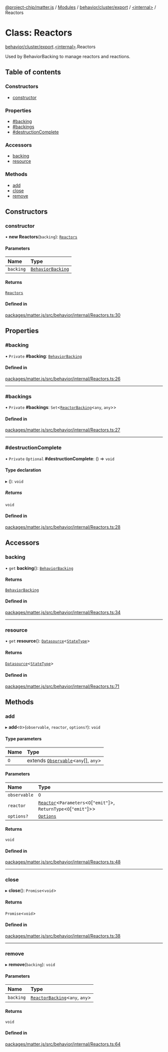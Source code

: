 [@project-chip/matter.js](../README.md) / [Modules](../modules.md) / [behavior/cluster/export](../modules/behavior_cluster_export.md) / [\<internal\>](../modules/behavior_cluster_export._internal_.md) / Reactors

# Class: Reactors

[behavior/cluster/export](../modules/behavior_cluster_export.md).[\<internal\>](../modules/behavior_cluster_export._internal_.md).Reactors

Used by BehaviorBacking to manage reactors and reactions.

## Table of contents

### Constructors

- [constructor](behavior_cluster_export._internal_.Reactors.md#constructor)

### Properties

- [#backing](behavior_cluster_export._internal_.Reactors.md##backing)
- [#backings](behavior_cluster_export._internal_.Reactors.md##backings)
- [#destructionComplete](behavior_cluster_export._internal_.Reactors.md##destructioncomplete)

### Accessors

- [backing](behavior_cluster_export._internal_.Reactors.md#backing)
- [resource](behavior_cluster_export._internal_.Reactors.md#resource)

### Methods

- [add](behavior_cluster_export._internal_.Reactors.md#add)
- [close](behavior_cluster_export._internal_.Reactors.md#close)
- [remove](behavior_cluster_export._internal_.Reactors.md#remove)

## Constructors

### constructor

• **new Reactors**(`backing`): [`Reactors`](behavior_cluster_export._internal_.Reactors.md)

#### Parameters

| Name | Type |
| :------ | :------ |
| `backing` | [`BehaviorBacking`](behavior_cluster_export._internal_.BehaviorBacking.md) |

#### Returns

[`Reactors`](behavior_cluster_export._internal_.Reactors.md)

#### Defined in

[packages/matter.js/src/behavior/internal/Reactors.ts:30](https://github.com/project-chip/matter.js/blob/904d0c9b952b91f28a21803759c5e5c66ee4d272/packages/matter.js/src/behavior/internal/Reactors.ts#L30)

## Properties

### #backing

• `Private` **#backing**: [`BehaviorBacking`](behavior_cluster_export._internal_.BehaviorBacking.md)

#### Defined in

[packages/matter.js/src/behavior/internal/Reactors.ts:26](https://github.com/project-chip/matter.js/blob/904d0c9b952b91f28a21803759c5e5c66ee4d272/packages/matter.js/src/behavior/internal/Reactors.ts#L26)

___

### #backings

• `Private` **#backings**: `Set`\<[`ReactorBacking`](behavior_cluster_export._internal_.ReactorBacking.md)\<`any`, `any`\>\>

#### Defined in

[packages/matter.js/src/behavior/internal/Reactors.ts:27](https://github.com/project-chip/matter.js/blob/904d0c9b952b91f28a21803759c5e5c66ee4d272/packages/matter.js/src/behavior/internal/Reactors.ts#L27)

___

### #destructionComplete

• `Private` `Optional` **#destructionComplete**: () => `void`

#### Type declaration

▸ (): `void`

##### Returns

`void`

#### Defined in

[packages/matter.js/src/behavior/internal/Reactors.ts:28](https://github.com/project-chip/matter.js/blob/904d0c9b952b91f28a21803759c5e5c66ee4d272/packages/matter.js/src/behavior/internal/Reactors.ts#L28)

## Accessors

### backing

• `get` **backing**(): [`BehaviorBacking`](behavior_cluster_export._internal_.BehaviorBacking.md)

#### Returns

[`BehaviorBacking`](behavior_cluster_export._internal_.BehaviorBacking.md)

#### Defined in

[packages/matter.js/src/behavior/internal/Reactors.ts:34](https://github.com/project-chip/matter.js/blob/904d0c9b952b91f28a21803759c5e5c66ee4d272/packages/matter.js/src/behavior/internal/Reactors.ts#L34)

___

### resource

• `get` **resource**(): [`Datasource`](../interfaces/behavior_cluster_export._internal_.Datasource-1.md)\<[`StateType`](../interfaces/behavior_cluster_export._internal_.StateType.md)\>

#### Returns

[`Datasource`](../interfaces/behavior_cluster_export._internal_.Datasource-1.md)\<[`StateType`](../interfaces/behavior_cluster_export._internal_.StateType.md)\>

#### Defined in

[packages/matter.js/src/behavior/internal/Reactors.ts:71](https://github.com/project-chip/matter.js/blob/904d0c9b952b91f28a21803759c5e5c66ee4d272/packages/matter.js/src/behavior/internal/Reactors.ts#L71)

## Methods

### add

▸ **add**\<`O`\>(`observable`, `reactor`, `options?`): `void`

#### Type parameters

| Name | Type |
| :------ | :------ |
| `O` | extends [`Observable`](../interfaces/util_export.Observable.md)\<`any`[], `any`\> |

#### Parameters

| Name | Type |
| :------ | :------ |
| `observable` | `O` |
| `reactor` | [`Reactor`](../modules/behavior_export.md#reactor)\<`Parameters`\<`O`[``"emit"``]\>, `ReturnType`\<`O`[``"emit"``]\>\> |
| `options?` | [`Options`](../interfaces/behavior_export.Reactor.Options.md) |

#### Returns

`void`

#### Defined in

[packages/matter.js/src/behavior/internal/Reactors.ts:48](https://github.com/project-chip/matter.js/blob/904d0c9b952b91f28a21803759c5e5c66ee4d272/packages/matter.js/src/behavior/internal/Reactors.ts#L48)

___

### close

▸ **close**(): `Promise`\<`void`\>

#### Returns

`Promise`\<`void`\>

#### Defined in

[packages/matter.js/src/behavior/internal/Reactors.ts:38](https://github.com/project-chip/matter.js/blob/904d0c9b952b91f28a21803759c5e5c66ee4d272/packages/matter.js/src/behavior/internal/Reactors.ts#L38)

___

### remove

▸ **remove**(`backing`): `void`

#### Parameters

| Name | Type |
| :------ | :------ |
| `backing` | [`ReactorBacking`](behavior_cluster_export._internal_.ReactorBacking.md)\<`any`, `any`\> |

#### Returns

`void`

#### Defined in

[packages/matter.js/src/behavior/internal/Reactors.ts:64](https://github.com/project-chip/matter.js/blob/904d0c9b952b91f28a21803759c5e5c66ee4d272/packages/matter.js/src/behavior/internal/Reactors.ts#L64)
